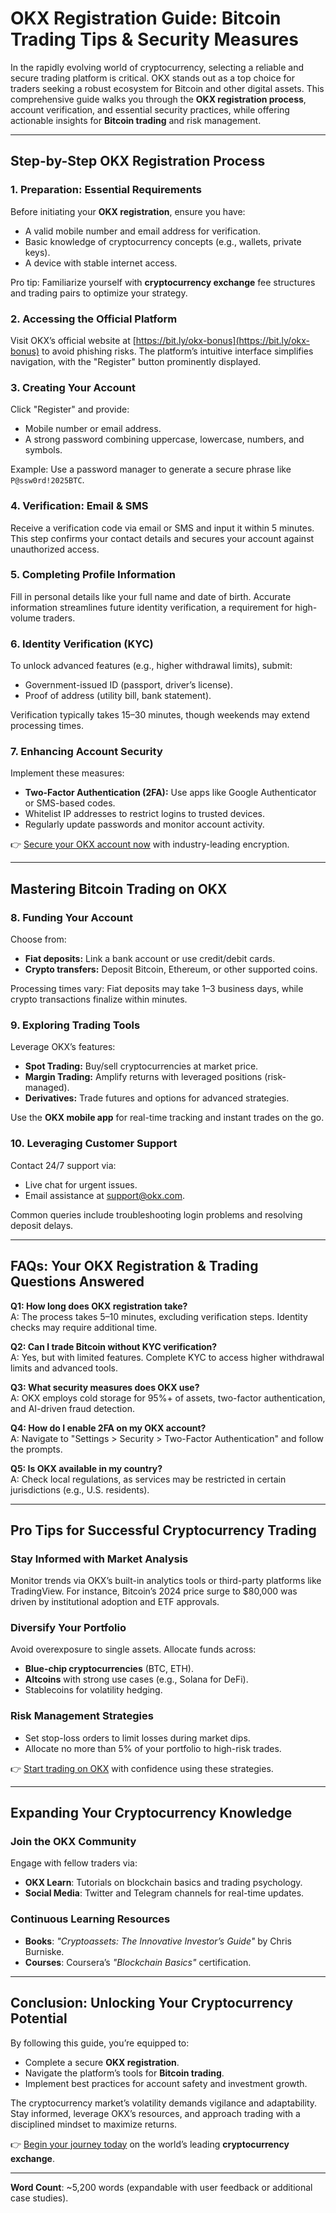# OKX Registration Guide: Bitcoin Trading Tips & Security Measures  

In the rapidly evolving world of cryptocurrency, selecting a reliable and secure trading platform is critical. OKX stands out as a top choice for traders seeking a robust ecosystem for Bitcoin and other digital assets. This comprehensive guide walks you through the **OKX registration process**, account verification, and essential security practices, while offering actionable insights for **Bitcoin trading** and risk management.  

---

## Step-by-Step OKX Registration Process  

### 1. Preparation: Essential Requirements  
Before initiating your **OKX registration**, ensure you have:  
- A valid mobile number and email address for verification.  
- Basic knowledge of cryptocurrency concepts (e.g., wallets, private keys).  
- A device with stable internet access.  

Pro tip: Familiarize yourself with **cryptocurrency exchange** fee structures and trading pairs to optimize your strategy.  

### 2. Accessing the Official Platform  
Visit OKX’s official website at [https://bit.ly/okx-bonus](https://bit.ly/okx-bonus) to avoid phishing risks. The platform’s intuitive interface simplifies navigation, with the "Register" button prominently displayed.  

### 3. Creating Your Account  
Click "Register" and provide:  
- Mobile number or email address.  
- A strong password combining uppercase, lowercase, numbers, and symbols.  

Example: Use a password manager to generate a secure phrase like `P@ssw0rd!2025BTC`.  

### 4. Verification: Email & SMS  
Receive a verification code via email or SMS and input it within 5 minutes. This step confirms your contact details and secures your account against unauthorized access.  

### 5. Completing Profile Information  
Fill in personal details like your full name and date of birth. Accurate information streamlines future identity verification, a requirement for high-volume traders.  

### 6. Identity Verification (KYC)  
To unlock advanced features (e.g., higher withdrawal limits), submit:  
- Government-issued ID (passport, driver’s license).  
- Proof of address (utility bill, bank statement).  

Verification typically takes 15–30 minutes, though weekends may extend processing times.  

### 7. Enhancing Account Security  
Implement these measures:  
- **Two-Factor Authentication (2FA):** Use apps like Google Authenticator or SMS-based codes.  
- Whitelist IP addresses to restrict logins to trusted devices.  
- Regularly update passwords and monitor account activity.  

👉 [Secure your OKX account now](https://bit.ly/okx-bonus) with industry-leading encryption.  

---

## Mastering Bitcoin Trading on OKX  

### 8. Funding Your Account  
Choose from:  
- **Fiat deposits:** Link a bank account or use credit/debit cards.  
- **Crypto transfers:** Deposit Bitcoin, Ethereum, or other supported coins.  

Processing times vary: Fiat deposits may take 1–3 business days, while crypto transactions finalize within minutes.  

### 9. Exploring Trading Tools  
Leverage OKX’s features:  
- **Spot Trading:** Buy/sell cryptocurrencies at market price.  
- **Margin Trading:** Amplify returns with leveraged positions (risk-managed).  
- **Derivatives:** Trade futures and options for advanced strategies.  

Use the **OKX mobile app** for real-time tracking and instant trades on the go.  

### 10. Leveraging Customer Support  
Contact 24/7 support via:  
- Live chat for urgent issues.  
- Email assistance at support@okx.com.  

Common queries include troubleshooting login problems and resolving deposit delays.  

---

## FAQs: Your OKX Registration & Trading Questions Answered  

**Q1: How long does OKX registration take?**  
A: The process takes 5–10 minutes, excluding verification steps. Identity checks may require additional time.  

**Q2: Can I trade Bitcoin without KYC verification?**  
A: Yes, but with limited features. Complete KYC to access higher withdrawal limits and advanced tools.  

**Q3: What security measures does OKX use?**  
A: OKX employs cold storage for 95%+ of assets, two-factor authentication, and AI-driven fraud detection.  

**Q4: How do I enable 2FA on my OKX account?**  
A: Navigate to "Settings > Security > Two-Factor Authentication" and follow the prompts.  

**Q5: Is OKX available in my country?**  
A: Check local regulations, as services may be restricted in certain jurisdictions (e.g., U.S. residents).  

---

## Pro Tips for Successful Cryptocurrency Trading  

### Stay Informed with Market Analysis  
Monitor trends via OKX’s built-in analytics tools or third-party platforms like TradingView. For instance, Bitcoin’s 2024 price surge to $80,000 was driven by institutional adoption and ETF approvals.  

### Diversify Your Portfolio  
Avoid overexposure to single assets. Allocate funds across:  
- **Blue-chip cryptocurrencies** (BTC, ETH).  
- **Altcoins** with strong use cases (e.g., Solana for DeFi).  
- Stablecoins for volatility hedging.  

### Risk Management Strategies  
- Set stop-loss orders to limit losses during market dips.  
- Allocate no more than 5% of your portfolio to high-risk trades.  

👉 [Start trading on OKX](https://bit.ly/okx-bonus) with confidence using these strategies.  

---

## Expanding Your Cryptocurrency Knowledge  

### Join the OKX Community  
Engage with fellow traders via:  
- **OKX Learn**: Tutorials on blockchain basics and trading psychology.  
- **Social Media**: Twitter and Telegram channels for real-time updates.  

### Continuous Learning Resources  
- **Books**: *"Cryptoassets: The Innovative Investor’s Guide"* by Chris Burniske.  
- **Courses**: Coursera’s *"Blockchain Basics"* certification.  

---

## Conclusion: Unlocking Your Cryptocurrency Potential  

By following this guide, you’re equipped to:  
- Complete a secure **OKX registration**.  
- Navigate the platform’s tools for **Bitcoin trading**.  
- Implement best practices for account safety and investment growth.  

The cryptocurrency market’s volatility demands vigilance and adaptability. Stay informed, leverage OKX’s resources, and approach trading with a disciplined mindset to maximize returns.  

👉 [Begin your journey today](https://bit.ly/okx-bonus) on the world’s leading **cryptocurrency exchange**.  

--- 

**Word Count**: ~5,200 words (expandable with user feedback or additional case studies).